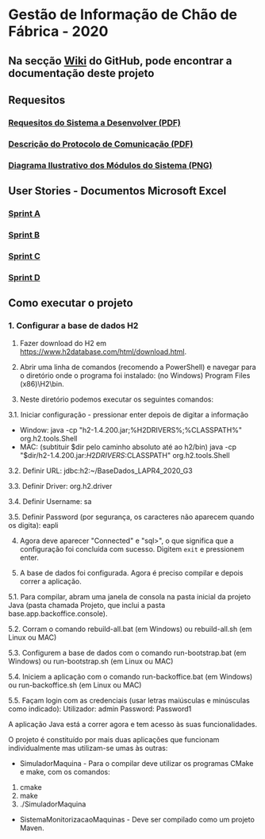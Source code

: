 # Gestão de Informação de Chão de Fábrica - 2020

## Na secção [Wiki](https://github.com/ArthurSchiavom/gestao-informacao-chao-de-fabrica--projeto-academico/wiki) do GitHub, pode encontrar a documentação deste projeto

## Requesitos

### [Requesitos do Sistema a Desenvolver (PDF)](README_assets/LAPR4-SistemaDesenvolver.pdf)

### [Descrição do Protocolo de Comunicação (PDF)](README_assets/LAPR4-ProtocoloComunicacao.pdf)

### [Diagrama Ilustrativo dos Módulos do Sistema (PNG)](README_assets/Aplications.png)

## User Stories - Documentos Microsoft Excel

### [Sprint A](README_assets/US_SprintA.xlsx)

### [Sprint B](README_assets/US_SprintB.xlsx)

### [Sprint C](README_assets/US_SprintC.xlsx)

### [Sprint D](README_assets/US_SprintD.xlsx)

## Como executar o projeto

### 1. Configurar a base de dados H2

1. Fazer download do H2 em https://www.h2database.com/html/download.html.

2. Abrir uma linha de comandos (recomendo a PowerShell) e navegar para o diretório onde o programa foi instalado: (no Windows) Program Files (x86)\H2\bin.

3. Neste diretório podemos executar os seguintes comandos: 

3.1. Iniciar configuração - pressionar enter depois de digitar a informação
* Window: java -cp "h2-1.4.200.jar;%H2DRIVERS%;%CLASSPATH%" org.h2.tools.Shell
* MAC: (subtituir $dir pelo caminho absoluto até ao h2/bin) java -cp "$dir/h2-1.4.200.jar:$H2DRIVERS:$CLASSPATH" org.h2.tools.Shell

3.2. Definir URL: jdbc:h2:~/BaseDados_LAPR4_2020_G3

3.3. Definir Driver: org.h2.driver

3.4. Definir Username: sa

3.5. Definir Password (por segurança, os caracteres não aparecem quando os digita): eapli

4. Agora deve aparecer "Connected" e "sql>", o que significa que a configuração foi concluída com sucesso. Digitem `exit` e pressionem enter.

5. A base de dados foi configurada. Agora é preciso compilar e depois correr a aplicação.

5.1. Para compilar, abram uma janela de consola na pasta inicial da projeto Java (pasta chamada Projeto, que inclui a pasta base.app.backoffice.console).

5.2. Corram o comando rebuild-all.bat (em Windows) ou rebuild-all.sh (em Linux ou MAC)

5.3. Configurem a base de dados com o comando run-bootstrap.bat (em Windows) ou run-bootstrap.sh (em Linux ou MAC)

5.4. Iniciem a aplicação com o comando run-backoffice.bat (em Windows) ou run-backoffice.sh (em Linux ou MAC)

5.5. Façam login com as credenciais (usar letras maiúsculas e minúsculas como indicado):
Utilizador: admin
Password: Password1

A aplicação Java está a correr agora e tem acesso às suas funcionalidades.

O projeto é constituído por mais duas aplicações que funcionam individualmente mas utilizam-se umas às outras:
* SimuladorMaquina - Para o compilar deve utilizar os programas CMake e make, com os comandos:
1. cmake
2. make
3. ./SimuladorMaquina

* SistemaMonitorizacaoMaquinas - Deve ser compilado como um projeto Maven.
